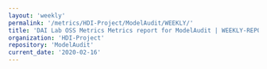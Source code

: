 ```yaml
---
layout: 'weekly'
permalink: '/metrics/HDI-Project/ModelAudit/WEEKLY/'
title: 'DAI Lab OSS Metrics Metrics report for ModelAudit | WEEKLY-REPORT-2020-02-16'
organization: 'HDI-Project'
repository: 'ModelAudit'
current_date: '2020-02-16'
---
```

